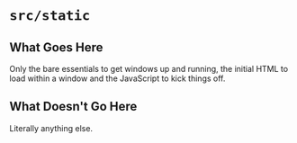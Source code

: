 # `src/static`

## What Goes Here

Only the bare essentials to get windows up and running, the initial HTML to load within a window and the JavaScript to kick things off.

## What Doesn't Go Here

Literally anything else.
